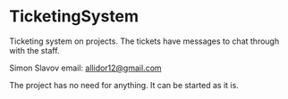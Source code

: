 # TicketingSystem

Ticketing system on projects. The tickets have messages to chat through with the staff.

Simon Slavov email: allidor12@gmail.com

The project has no need for anything. It can be started as it is.
